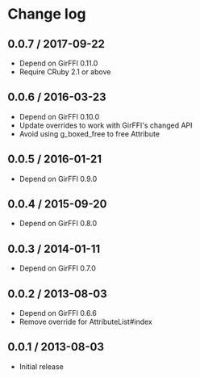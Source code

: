 # Change log

## 0.0.7 / 2017-09-22

* Depend on GirFFI 0.11.0
* Require CRuby 2.1 or above

## 0.0.6 / 2016-03-23

* Depend on GirFFI 0.10.0
* Update overrides to work with GirFFI's changed API
* Avoid using g_boxed_free to free Attribute

## 0.0.5 / 2016-01-21

* Depend on GirFFI 0.9.0

## 0.0.4 / 2015-09-20

* Depend on GirFFI 0.8.0

## 0.0.3 / 2014-01-11

* Depend on GirFFI 0.7.0

## 0.0.2 / 2013-08-03

* Depend on GirFFI 0.6.6
* Remove override for AttributeList#index

## 0.0.1 / 2013-08-03

* Initial release

